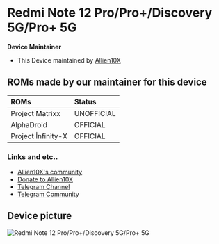 # Redmi Note 12 Pro/Pro+/Discovery 5G/Pro+ 5G

**Device Maintainer**
- This Device maintained by [Allien10X](https://github.com/Allien10X)

## ROMs made by our maintainer for this device

| ROMs                    | Status                                                          |
| :---------------------- | :---------------------------------------------------------------|
| Project Matrixx         | UNOFFICIAL                                                      |
| AlphaDroid              | OFFICIAL                                                        |
| Project İnfinity-X      | OFFICIAL                                                        |


### Links and etc..

- [Allien10X's community](https://t.me/RubyTravis)
- [Donate to Allien10X](https://buymeacoffee.com/allien10x)
- [Telegram Channel](https://t.me/shawkbuilds)
- [Telegram Community](https://t.me/shawkbuilddiscussion)

## Device picture

![Redmi Note 12 Pro/Pro+/Discovery 5G/Pro+ 5G](https://i01.appmifile.com/v1/MI_18455B3E4DA706226CF7535A58E875F0267/pms_1680754145.42362209!800x800!85.png)
